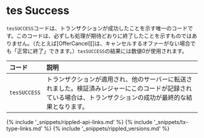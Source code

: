 # tes Success

`tesSUCCESS`コードは、トランザクションが成功したことを示す唯一のコードです。このコードは、必ずしも処理が期待どおりに終了したことを示すものではありません。（たとえば[OfferCancel][]は、キャンセルするオファーがない場合でも「正常に終了」できます。）`tesSUCCESS`の結果には数値0が使用されます。

| コード       | 説明                                                     |
|:-----------|:----------------------------------------------------------------|
| `tesSUCCESS` | トランザクションが適用され、他のサーバーに転送されました。検証済みレジャーにこのコードが記録されている場合は、トランザクションの成功が最終的な結果となります。 |

<!--{# common link defs #}-->
{% include '_snippets/rippled-api-links.md' %}
{% include '_snippets/tx-type-links.md' %}
{% include '_snippets/rippled_versions.md' %}
